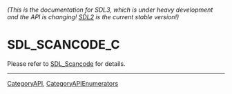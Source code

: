 ###### (This is the documentation for SDL3, which is under heavy development and the API is changing! [SDL2](https://wiki.libsdl.org/SDL2/) is the current stable version!)
# SDL_SCANCODE_C

Please refer to [SDL_Scancode](SDL_Scancode) for details.

----
[CategoryAPI](CategoryAPI), [CategoryAPIEnumerators](CategoryAPIEnumerators)

